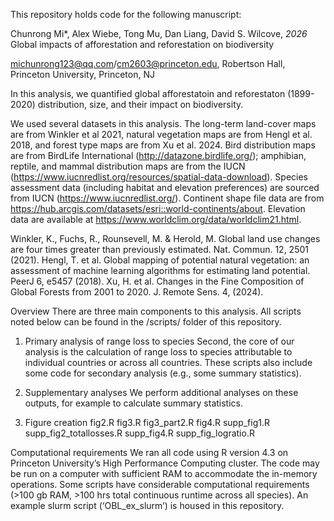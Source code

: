 This repository holds code for the following manuscript:


Chunrong Mi*, Alex Wiebe, Tong Mu, Dan Liang, David S. Wilcove, _2026_ Global impacts of afforestation and reforestation on biodiversity

michunrong123@qq.com/cm2603@princeton.edu, Robertson Hall, Princeton University, Princeton, NJ

In this analysis, we quantified global afforestatoin and reforestaton (1899-2020) distribution, size, and their impact on biodiversity.

We used several datasets in this analysis. The long-term land-cover maps are from Winkler et al 2021, 
natural vegetation maps are from Hengl et al. 2018, and forest type maps are from Xu et al. 2024. 
Bird distribution maps are from BirdLife International (http://datazone.birdlife.org/); 
amphibian, reptile, and mammal distribution maps are from the IUCN (https://www.iucnredlist.org/resources/spatial-data-download). 
Species assessment data (including habitat and elevation preferences) are sourced from IUCN (https://www.iucnredlist.org/). 
Continent shape file data are from https://hub.arcgis.com/datasets/esri::world-continents/about. 
Elevation data are available at https://www.worldclim.org/data/worldclim21.html.

Winkler, K., Fuchs, R., Rounsevell, M. & Herold, M. Global land use changes are four times greater than previously estimated. Nat. Commun. 12, 2501 (2021).
Hengl, T. et al. Global mapping of potential natural vegetation: an assessment of machine learning algorithms for estimating land potential. PeerJ 6, e5457 (2018).
Xu, H. et al. Changes in the Fine Composition of Global Forests from 2001 to 2020. J. Remote Sens. 4, (2024).

Overview
There are three main components to this analysis. All scripts noted below can be found in the /scripts/ folder of this repository.

1. Primary analysis of range loss to species
Second, the core of our analysis is the calculation of range loss to species attributable to individual countries or across all countries. These scripts also include some code for secondary analysis (e.g., some summary statistics).



2. Supplementary analyses
We perform additional analyses on these outputs, for example to calculate summary statistics.


3. Figure creation
fig2.R
fig3.R
fig3_part2.R
fig4.R
supp_fig1.R
supp_fig2_totallosses.R
supp_fig4.R
supp_fig_logratio.R

Computational requirements
We ran all code using R version 4.3 on Princeton University’s High Performance Computing cluster. The code may be run on a computer with sufficient RAM to accommodate the in-memory operations. Some scripts have considerable computational requirements (>100 gb RAM, >100 hrs total continuous runtime across all species). An example slurm script (‘OBL_ex_slurm’) is housed in this repository.
